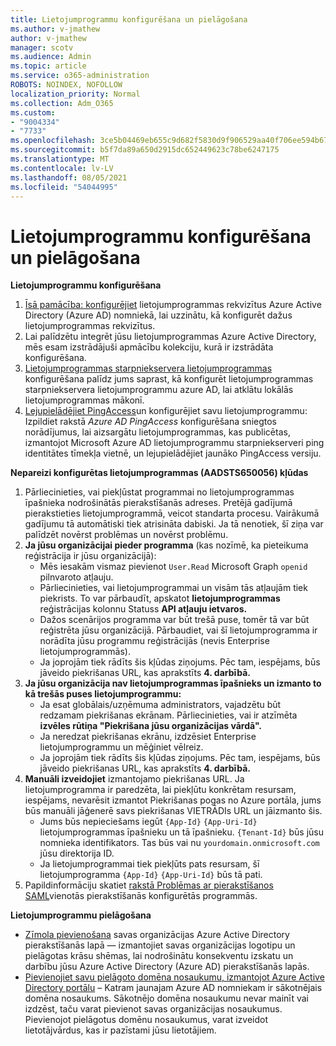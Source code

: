 ```yaml
---
title: Lietojumprogrammu konfigurēšana un pielāgošana
ms.author: v-jmathew
author: v-jmathew
manager: scotv
ms.audience: Admin
ms.topic: article
ms.service: o365-administration
ROBOTS: NOINDEX, NOFOLLOW
localization_priority: Normal
ms.collection: Adm_O365
ms.custom:
- "9004334"
- "7733"
ms.openlocfilehash: 3ce5b04469eb655c9d682f5830d9f906529aa40f706ee594b670708426d48769
ms.sourcegitcommit: b5f7da89a650d2915dc652449623c78be6247175
ms.translationtype: MT
ms.contentlocale: lv-LV
ms.lasthandoff: 08/05/2021
ms.locfileid: "54044995"
---
```

# <a name="configure-and-customize-applications"></a>Lietojumprogrammu konfigurēšana un pielāgošana

**Lietojumprogrammu konfigurēšana**

1. [Īsā pamācība: konfigurējiet](https://docs.microsoft.com/azure/active-directory/manage-apps/add-application-portal-configure) lietojumprogrammas rekvizītus Azure Active Directory (Azure AD) nomniekā, lai uzzinātu, kā konfigurēt dažus lietojumprogrammas rekvizītus.
2. Lai palīdzētu integrēt jūsu lietojumprogrammas Azure Active Directory, [](https://docs.microsoft.com/azure/active-directory/saas-apps/tutorial-list) mēs esam izstrādājuši apmācību kolekciju, kurā ir izstrādāta konfigurēšana.
3. [Lietojumprogrammas starpniekservera lietojumprogrammas](https://docs.microsoft.com/azure/active-directory/manage-apps/application-proxy-config-how-to) konfigurēšana palīdz jums saprast, kā konfigurēt lietojumprogrammas starpniekservera lietojumprogrammu azure AD, lai atklātu lokālās lietojumprogrammas mākonī.
4. [Lejupielādējiet PingAccess](https://docs.microsoft.com/azure/active-directory/manage-apps/application-proxy-ping-access-publishing-guide#download-pingaccess-and-configure-your-application)un konfigurējiet savu lietojumprogrammu: Izpildiet rakstā *Azure AD PingAccess* konfigurēšana sniegtos norādījumus, lai aizsargātu lietojumprogrammas, kas publicētas, izmantojot Microsoft Azure AD lietojumprogrammu starpniekserveri ping identitātes tīmekļa vietnē, un lejupielādējiet jaunāko PingAccess versiju.

**Nepareizi konfigurētas lietojumprogrammas (AADSTS650056) kļūdas**

1. Pārliecinieties, vai piekļūstat programmai no lietojumprogrammas īpašnieka nodrošinātās pierakstīšanās adreses. Pretējā gadījumā pierakstieties lietojumprogrammā, veicot standarta procesu. Vairākumā gadījumu tā automātiski tiek atrisināta dabiski. Ja tā nenotiek, šī ziņa var palīdzēt novērst problēmas un novērst problēmu.
2. **Ja jūsu organizācijai pieder programma** (kas nozīmē, ka pieteikuma reģistrācija ir jūsu organizācijā):
    - Mēs iesakām vismaz pievienot `User.Read` Microsoft Graph `openid` pilnvaroto atļauju. 
    - Pārliecinieties, vai lietojumprogrammai un visām tās atļaujām tiek piekrists. To var pārbaudīt, apskatot **lietojumprogrammas** reģistrācijas kolonnu Statuss **API atļauju ietvaros.**
    - Dažos scenārijos programma var būt trešā puse, tomēr tā var būt reģistrēta jūsu organizācijā. Pārbaudiet, vai šī lietojumprogramma ir norādīta jūsu programmu reģistrācijās (nevis Enterprise lietojumprogrammās).
    - Ja joprojām tiek rādīts šis kļūdas ziņojums. Pēc tam, iespējams, būs jāveido piekrišanas URL, kas aprakstīts **4. darbībā.**
3. **Ja jūsu organizācija nav lietojumprogrammas īpašnieks un izmanto to kā trešās puses lietojumprogrammu:**
    - Ja esat globālais/uzņēmuma administrators, vajadzētu būt redzamam piekrišanas ekrānam. Pārliecinieties, vai ir atzīmēta **izvēles rūtiņa "Piekrišana jūsu organizācijas vārdā".**
    - Ja neredzat piekrišanas ekrānu, izdzēsiet Enterprise lietojumprogrammu un mēģiniet vēlreiz.
    - Ja joprojām tiek rādīts šis kļūdas ziņojums. Pēc tam, iespējams, būs jāveido piekrišanas URL, kas aprakstīts **4. darbībā.**
4. **Manuāli izveidojiet** izmantojamo piekrišanas URL. Ja lietojumprogramma ir paredzēta, lai piekļūtu konkrētam resursam, iespējams, nevarēsit izmantot Piekrišanas pogas no Azure portāla, jums būs manuāli jāģenerē savs piekrišanas VIETRĀDIs URL un jāizmanto šis.
    - Jums būs nepieciešams iegūt `{App-Id}` `{App-Uri-Id}` lietojumprogrammas īpašnieku un tā īpašnieku. `{Tenant-Id}` būs jūsu nomnieka identifikators. Tas būs vai nu `yourdomain.onmicrosoft.com` jūsu direktorija ID.
    - Ja lietojumprogrammai tiek piekļūts pats resursam, šī lietojumprogramma `{App-Id}` `{App-Uri-Id}` būs tā pati.
5. Papildinformāciju skatiet [rakstā Problēmas ar pierakstīšanos SAML](https://docs.microsoft.com/azure/active-directory/manage-apps/application-sign-in-problem-federated-sso-gallery#misconfigured-application)vienotās pierakstīšanās konfigurētās programmās.

**Lietojumprogrammu pielāgošana**

- [Zīmola pievienošana](https://docs.microsoft.com/azure/active-directory/fundamentals/customize-branding) savas organizācijas Azure Active Directory pierakstīšanās lapā — izmantojiet savas organizācijas logotipu un pielāgotas krāsu shēmas, lai nodrošinātu konsekventu izskatu un darbību jūsu Azure Active Directory (Azure AD) pierakstīšanās lapās.
- [Pievienojiet savu pielāgoto domēna nosaukumu, izmantojot Azure Active Directory portālu](https://docs.microsoft.com/azure/active-directory/fundamentals/add-custom-domain) – Katram jaunajam Azure AD nomniekam ir sākotnējais domēna nosaukums. Sākotnējo domēna nosaukumu nevar mainīt vai izdzēst, taču varat pievienot savas organizācijas nosaukumus. Pievienojot pielāgotus domēnu nosaukumus, varat izveidot lietotājvārdus, kas ir pazīstami jūsu lietotājiem.
